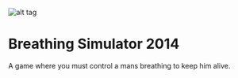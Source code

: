 ![alt tag](https://raw.github.com/TronLaser/BreathingSimulator2014/images/logo.png)

Breathing Simulator 2014
======================

A game where you must control a mans breathing to keep him alive.
